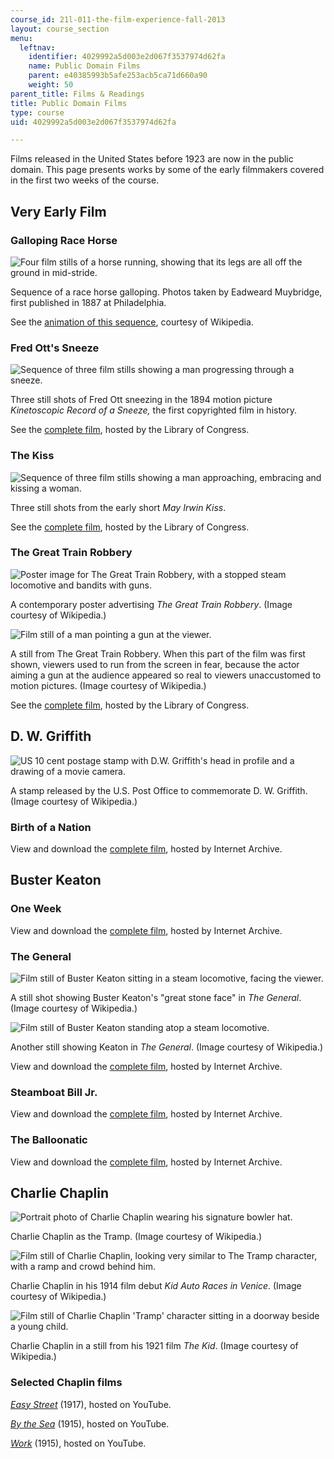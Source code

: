 ```yaml
---
course_id: 21l-011-the-film-experience-fall-2013
layout: course_section
menu:
  leftnav:
    identifier: 4029992a5d003e2d067f3537974d62fa
    name: Public Domain Films
    parent: e40385993b5afe253acb5ca71d660a90
    weight: 50
parent_title: Films & Readings
title: Public Domain Films
type: course
uid: 4029992a5d003e2d067f3537974d62fa

---
```


Films released in the United States before 1923 are now in the public domain. This page presents works by some of the early filmmakers covered in the first two weeks of the course.

Very Early Film
---------------

### Galloping Race Horse

![Four film stills of a horse running, showing that its legs are all off the ground in mid-stride.](/coursemedia/21l-011-the-film-experience-fall-2013/0e990ef506c35e2f51eaa9712c41cdf0_horse.jpg)

Sequence of a race horse galloping. Photos taken by Eadweard Muybridge, first published in 1887 at Philadelphia.

See the [animation of this sequence](http://commons.wikimedia.org/wiki/Image:Muybridge_race_horse_animated.gif), courtesy of Wikipedia.

### Fred Ott's Sneeze

![Sequence of three film stills showing a man progressing through a sneeze.](/coursemedia/21l-011-the-film-experience-fall-2013/55adeaed9bb79d737ae9eace0d9fea33_sneeze.jpg)

Three still shots of Fred Ott sneezing in the 1894 motion picture _Kinetoscopic Record of a Sneeze,_ the first copyrighted film in history.

See the [complete film](https://www.loc.gov/item/00694192/), hosted by the Library of Congress.

### The Kiss

![Sequence of three film stills showing a man approaching, embracing and kissing a woman.](/coursemedia/21l-011-the-film-experience-fall-2013/338904eeb5675742d993ce5ef63b4970_kiss.jpg)

Three still shots from the early short _May Irwin Kiss_.

See the [complete film](https://www.loc.gov/item/00694131/), hosted by the Library of Congress.

### The Great Train Robbery

![Poster image for The Great Train Robbery, with a stopped steam locomotive and bandits with guns.](/coursemedia/21l-011-the-film-experience-fall-2013/3686842395560abe80498865aff03460_trainrob.jpg)

A contemporary poster advertising _The Great Train Robbery_. (Image courtesy of Wikipedia.)

![Film still of a man pointing a gun at the viewer.](/coursemedia/21l-011-the-film-experience-fall-2013/178c955354ba57b409e8fb587c9e17c3_trainstill.jpg)

A still from The Great Train Robbery. When this part of the film was first shown, viewers used to run from the screen in fear, because the actor aiming a gun at the audience appeared so real to viewers unaccustomed to motion pictures. (Image courtesy of Wikipedia.)

See the [complete film](https://www.loc.gov/item/00694220/), hosted by the Library of Congress.

D. W. Griffith
--------------

![US 10 cent postage stamp with D.W. Griffith's head in profile and a drawing of a movie camera.](/coursemedia/21l-011-the-film-experience-fall-2013/4a22d47773a635ce8f892cf5130acd10_stamp10c.jpg)

A stamp released by the U.S. Post Office to commemorate D. W. Griffith. (Image courtesy of Wikipedia.)

### Birth of a Nation

View and download the [complete film](http://archive.org/details/dw_griffith_birth_of_a_nation), hosted by Internet Archive.

Buster Keaton
-------------

### One Week

View and download the [complete film](http://archive.org/details/OneWeek), hosted by Internet Archive.

### The General

![Film still of Buster Keaton sitting in a steam locomotive, facing the viewer.](/coursemedia/21l-011-the-film-experience-fall-2013/2edc9924eb9dec34ccf0506f387ba13b_buster1.jpg)

A still shot showing Buster Keaton's "great stone face" in _The General_. (Image courtesy of Wikipedia.)

![Film still of Buster Keaton standing atop a steam locomotive.](/coursemedia/21l-011-the-film-experience-fall-2013/3421880321bf255782aa9a093f468743_buster2.jpg)

Another still showing Keaton in _The General_. (Image courtesy of Wikipedia.)

View and download the [complete film](http://archive.org/details/The_General_Buster_Keaton), hosted by Internet Archive.

### Steamboat Bill Jr.

View and download the [complete film](http://archive.org/details/SteamboatBillJr), hosted by Internet Archive.

### The Balloonatic

View and download the [complete film](http://archive.org/details/TheBalloonatic), hosted by Internet Archive.

Charlie Chaplin
---------------

![Portrait photo of Charlie Chaplin wearing his signature bowler hat.](/coursemedia/21l-011-the-film-experience-fall-2013/54fa5487051289f8f780a292adaf133a_chaplin1.jpg)

Charlie Chaplin as the Tramp. (Image courtesy of Wikipedia.)

![Film still of Charlie Chaplin, looking very similar to The Tramp character, with a ramp and crowd behind him.](/coursemedia/21l-011-the-film-experience-fall-2013/cd28e08854339b89f32297a8590f5d6b_chaplin2.jpg)

Charlie Chaplin in his 1914 film debut _Kid Auto Races in Venice_. (Image courtesy of Wikipedia.)

![Film still of Charlie Chaplin 'Tramp' character sitting in a doorway beside a young child.](/coursemedia/21l-011-the-film-experience-fall-2013/64bd3e33aad779c269e158daa291be1a_chaplin3.jpg)

Charlie Chaplin in a still from his 1921 film _The Kid_. (Image courtesy of Wikipedia.)

### Selected Chaplin films

_[Easy Street](https://www.youtube.com/watch?v=G_D2G66bplk)_ (1917), hosted on YouTube.

[_By the Sea_](https://www.youtube.com/watch?v=NgrNkJilz7g) (1915), hosted on YouTube.

_[Work](https://www.youtube.com/watch?v=V4oJg3pgCw0)_ (1915), hosted on YouTube.